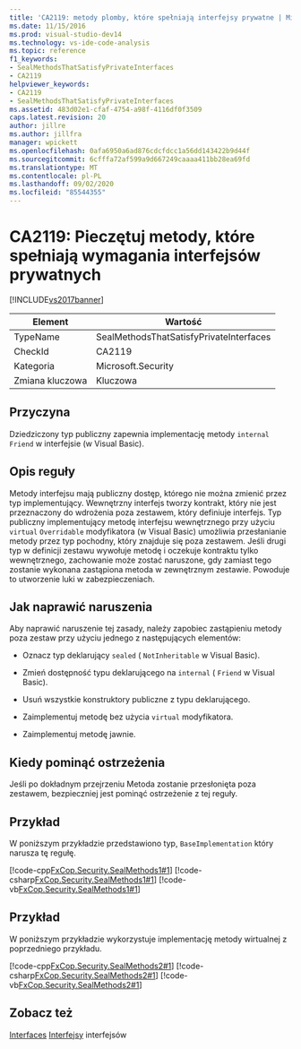 ```yaml
---
title: 'CA2119: metody plomby, które spełniają interfejsy prywatne | Microsoft Docs'
ms.date: 11/15/2016
ms.prod: visual-studio-dev14
ms.technology: vs-ide-code-analysis
ms.topic: reference
f1_keywords:
- SealMethodsThatSatisfyPrivateInterfaces
- CA2119
helpviewer_keywords:
- CA2119
- SealMethodsThatSatisfyPrivateInterfaces
ms.assetid: 483d02e1-cfaf-4754-a98f-4116df0f3509
caps.latest.revision: 20
author: jillre
ms.author: jillfra
manager: wpickett
ms.openlocfilehash: 0afa6950a6ad876cdcfdcc1a56dd143422b9d44f
ms.sourcegitcommit: 6cfffa72af599a9d667249caaaa411bb28ea69fd
ms.translationtype: MT
ms.contentlocale: pl-PL
ms.lasthandoff: 09/02/2020
ms.locfileid: "85544355"
---
```

# <a name="ca2119-seal-methods-that-satisfy-private-interfaces"></a>CA2119: Pieczętuj metody, które spełniają wymagania interfejsów prywatnych
[!INCLUDE[vs2017banner](../includes/vs2017banner.md)]

|Element|Wartość|
|-|-|
|TypeName|SealMethodsThatSatisfyPrivateInterfaces|
|CheckId|CA2119|
|Kategoria|Microsoft.Security|
|Zmiana kluczowa|Kluczowa|

## <a name="cause"></a>Przyczyna
 Dziedziczony typ publiczny zapewnia implementację metody `internal` `Friend` w interfejsie (w Visual Basic).

## <a name="rule-description"></a>Opis reguły
 Metody interfejsu mają publiczny dostęp, którego nie można zmienić przez typ implementujący. Wewnętrzny interfejs tworzy kontrakt, który nie jest przeznaczony do wdrożenia poza zestawem, który definiuje interfejs. Typ publiczny implementujący metodę interfejsu wewnętrznego przy użyciu `virtual` `Overridable` modyfikatora (w Visual Basic) umożliwia przesłanianie metody przez typ pochodny, który znajduje się poza zestawem. Jeśli drugi typ w definicji zestawu wywołuje metodę i oczekuje kontraktu tylko wewnętrznego, zachowanie może zostać naruszone, gdy zamiast tego zostanie wykonana zastąpiona metoda w zewnętrznym zestawie. Powoduje to utworzenie luki w zabezpieczeniach.

## <a name="how-to-fix-violations"></a>Jak naprawić naruszenia
 Aby naprawić naruszenie tej zasady, należy zapobiec zastąpieniu metody poza zestaw przy użyciu jednego z następujących elementów:

- Oznacz typ deklarujący `sealed` ( `NotInheritable` w Visual Basic).

- Zmień dostępność typu deklarującego na `internal` ( `Friend` w Visual Basic).

- Usuń wszystkie konstruktory publiczne z typu deklarującego.

- Zaimplementuj metodę bez użycia `virtual` modyfikatora.

- Zaimplementuj metodę jawnie.

## <a name="when-to-suppress-warnings"></a>Kiedy pominąć ostrzeżenia
 Jeśli po dokładnym przejrzeniu Metoda zostanie przesłonięta poza zestawem, bezpieczniej jest pominąć ostrzeżenie z tej reguły.

## <a name="example"></a>Przykład
 W poniższym przykładzie przedstawiono typ, `BaseImplementation` który narusza tę regułę.

 [!code-cpp[FxCop.Security.SealMethods1#1](../snippets/cpp/VS_Snippets_CodeAnalysis/FxCop.Security.SealMethods1/cpp/FxCop.Security.SealMethods1.cpp#1)]
 [!code-csharp[FxCop.Security.SealMethods1#1](../snippets/csharp/VS_Snippets_CodeAnalysis/FxCop.Security.SealMethods1/cs/FxCop.Security.SealMethods1.cs#1)]
 [!code-vb[FxCop.Security.SealMethods1#1](../snippets/visualbasic/VS_Snippets_CodeAnalysis/FxCop.Security.SealMethods1/vb/FxCop.Security.SealMethods1.vb#1)]

## <a name="example"></a>Przykład
 W poniższym przykładzie wykorzystuje implementację metody wirtualnej z poprzedniego przykładu.

 [!code-cpp[FxCop.Security.SealMethods2#1](../snippets/cpp/VS_Snippets_CodeAnalysis/FxCop.Security.SealMethods2/cpp/FxCop.Security.SealMethods2.cpp#1)]
 [!code-csharp[FxCop.Security.SealMethods2#1](../snippets/csharp/VS_Snippets_CodeAnalysis/FxCop.Security.SealMethods2/cs/FxCop.Security.SealMethods2.cs#1)]
 [!code-vb[FxCop.Security.SealMethods2#1](../snippets/visualbasic/VS_Snippets_CodeAnalysis/FxCop.Security.SealMethods2/vb/FxCop.Security.SealMethods2.vb#1)]

## <a name="see-also"></a>Zobacz też
 [Interfaces](https://msdn.microsoft.com/library/2feda177-ce11-432d-81b4-d50f5f35fd37) [Interfejsy](https://msdn.microsoft.com/library/61b06674-12c9-430b-be68-cc67ecee1f5b) interfejsów
